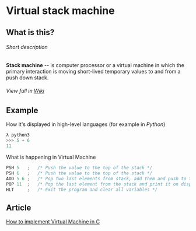 # Virtual stack machine


## What is this?
###### Short description
**Stack machine** -- is computer processor or a virtual machine in which the primary interaction is moving short-lived temporary values to and from a push down stack.
###### View full in [Wiki](https://en.wikipedia.org/wiki/Stack_machine)

## Example
How it's displayed in high-level languages (for example in *Python*)
```python
λ python3
>>> 5 + 6
11
```

What is happening in Virtual Machine
```c
PSH 5   ;   /* Push the value to the top of the stack */
PSH 6   ;   /* Push the value to the top of the stack */
ADD 5 6 ;   /* Pop two last elements from stack, add them and push to the top of the stack */
POP 11  ;   /* Pop the last element from the stack and print it on display */
HLT     ;   /* Exit the program and clear all variables */
```

## Article
[How to implement Virtual Machine in C](https://felix.engineer/blogs/virtual-machine-in-c)
